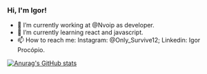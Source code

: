 ### Hi, I'm Igor!

- 🔭 I’m currently working at @Nvoip as developer.
- 🌱 I’m currently learning react and javascript.
- 📫 How to reach me: Instagram: @Only_Survive12; Linkedin: Igor Procópio.

[![Anurag's GitHub stats](https://github-readme-stats.vercel.app/api?username=IgorProcopio12)](https://github.com/anuraghazra/github-readme-stats)


